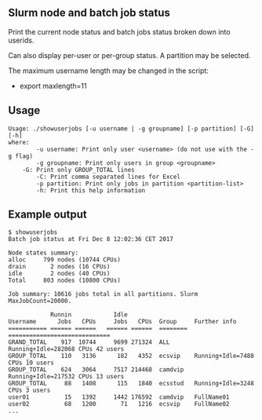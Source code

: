 Slurm node and batch job status
-------------------------------

Print the current node status and batch jobs status broken down into userids.

Can also display per-user or per-group status.  A partition may be selected.

The maximum username length may be changed in the script:
* export maxlength=11

Usage
-----

```
Usage: ./showuserjobs [-u username | -g groupname] [-p partition] [-G] [-h]
where:
        -u username: Print only user <username> (do not use with the -g flag)
        -g groupname: Print only users in group <groupname>
	-G: Print only GROUP_TOTAL lines
        -C: Print comma separated lines for Excel
        -p partition: Print only jobs in partition <partition-list>
        -h: Print this help information
```

Example output
--------------

```
$ showuserjobs 
Batch job status at Fri Dec 8 12:02:36 CET 2017
 
Node states summary:
alloc     799 nodes (10744 CPUs)
drain       2 nodes (16 CPUs)
idle        2 nodes (40 CPUs)
Total     803 nodes (10800 CPUs)

Job summary: 10616 jobs total in all partitions. Slurm MaxJobCount=20000.
 
            Runnin            Idle                   
Username      Jobs   CPUs     Jobs   CPUs  Group     Further info
=========== ====== ======   ====== ======  ========  =============================
GRAND_TOTAL    917  10744     9699 271324  ALL       Running+Idle=282068 CPUs 42 users
GROUP_TOTAL    110   3136      182   4352  ecsvip    Running+Idle=7488 CPUs 10 users
GROUP_TOTAL    624   3064     7517 214468  camdvip   Running+Idle=217532 CPUs 13 users
GROUP_TOTAL     88   1408      115   1840  ecsstud   Running+Idle=3248 CPUs 3 users
user01          15   1392     1442 176592  camdvip   FullName01
user02          68   1200       71   1216  ecsvip    FullName02
...
```
